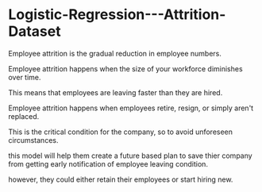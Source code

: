 # Logistic-Regression---Attrition-Dataset


Employee attrition is the gradual reduction in employee numbers.

Employee attrition happens when the size of your workforce diminishes over time.

This means that employees are leaving faster than they are hired.

Employee attrition happens when employees retire, resign, or simply aren't replaced.

This is the critical condition for the company, so to avoid unforeseen circumstances.

this model will help them create a future based plan to save thier company from getting early notification of employee leaving condition.

however, they could either retain their employees or start hiring new.
